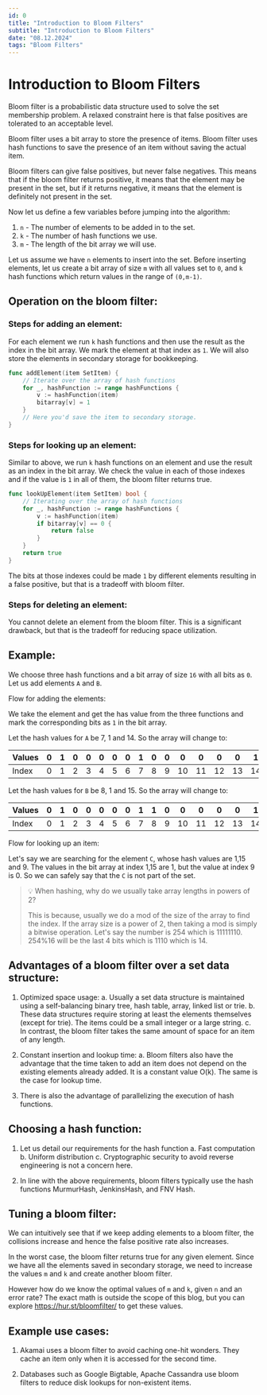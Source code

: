 ```yaml
---
id: 0
title: "Introduction to Bloom Filters"
subtitle: "Introduction to Bloom Filters"
date: "08.12.2024"
tags: "Bloom Filters"
---
```


# Introduction to Bloom Filters

Bloom filter is a probabilistic data structure used to solve the set membership problem. A relaxed constraint here is that false positives are tolerated to an acceptable level.

Bloom filter uses a bit array to store the presence of items. Bloom filter uses hash functions to save the presence of an item without saving the actual item.

Bloom filters can give false positives, but never false negatives. This means that if the bloom filter returns positive, it means that the element may be present in the set, but if it returns negative, it means that the element is definitely not present in the set.

Now let us define a few variables before jumping into the algorithm:

1. `n` - The number of elements to be added in to the set.
2. `k` - The number of hash functions we use.
3. `m` - The length of the bit array we will use.

Let us assume we have `n` elements to insert into the set. Before inserting elements, let us create a bit array of size `m` with all values set to `0`, and `k` hash functions which return values in the range of `(0,m-1)`.

## Operation on the bloom filter:

### Steps for adding an element:

For each element we run `k` hash functions and then use the result as the index in the bit array. We mark the element at that index as `1`. We will also store the elements in secondary storage for bookkeeping.

```go
func addElement(item SetItem) {
    // Iterate over the array of hash functions
    for _, hashFunction := range hashFunctions {
        v := hashFunction(item)
        bitarray[v] = 1
    }
    // Here you'd save the item to secondary storage.
}
```

### Steps for looking up an element:

Similar to above, we run `k` hash functions on an element and use the result as an index in the bit array. We check the value in each of those indexes and if the value is `1` in all of them, the bloom filter returns true.

```go
func lookUpElement(item SetItem) bool {
    // Iterating over the array of hash functions
    for _, hashFunction := range hashFunctions {
        v := hashFunction(item)
        if bitarray[v] == 0 {
            return false
        }
    }
    return true
}
```

The bits at those indexes could be made `1` by different elements resulting in a false positive, but that is a tradeoff with bloom filter.

### Steps for deleting an element:

You cannot delete an element from the bloom filter. This is a significant drawback, but that is the tradeoff for reducing space utilization.

## Example:

We choose three hash functions and a bit array of size `16` with all bits as `0`. Let us add elements `A` and `B`.

Flow for adding the elements:

We take the element and get the has value from the three functions and mark the corresponding bits as `1` in the bit array.

Let the hash values for `A` be 7, 1 and 14. So the array will change to:

| Values | 0 | 1 | 0 | 0 | 0 | 0 | 0 | 1 | 0 | 0 | 0 | 0 | 0 | 0 | 1 | 0 |
|--------|---|---|---|---|---|---|---|---|---|---|---|---|---|---|---|---|
| Index  | 0 | 1 | 2 | 3 | 4 | 5 | 6 | 7 | 8 | 9 | 10| 11| 12| 13| 14| 15|

Let the hash values for `B` be 8, 1 and 15. So the array will change to:

| Values | 0 | 1 | 0 | 0 | 0 | 0 | 0 | 1 | 1 | 0 | 0 | 0 | 0 | 0 | 1 | 1 |
|--------|---|---|---|---|---|---|---|---|---|---|---|---|---|---|---|---|
| Index  | 0 | 1 | 2 | 3 | 4 | 5 | 6 | 7 | 8 | 9 | 10| 11| 12| 13| 14| 15|

Flow for looking up an item:

Let's say we are searching for the element `C`, whose hash values are 1,15 and 9. The values in the bit array at index 1,15 are 1, but the value at index 9 is 0. So we can safely say that the `C` is not part of the set.

> 💡 When hashing, why do we usually take array lengths in powers of 2?
> 
> This is because, usually we do a mod of the size of the array to find the index. If the array size is a power of 2, then taking a mod is simply a bitwise operation. Let's say the number is 254 which is 11111110. 254%16 will be the last 4 bits which is 1110 which is 14.

## Advantages of a bloom filter over a set data structure:

1. Optimized space usage:
   a. Usually a set data structure is maintained using a self-balancing binary tree, hash table, array, linked list or trie.
   b. These data structures require storing at least the elements themselves (except for trie). The items could be a small integer or a large string.
   c. In contrast, the bloom filter takes the same amount of space for an item of any length.

2. Constant insertion and lookup time:
   a. Bloom filters also have the advantage that the time taken to add an item does not depend on the existing elements already added. It is a constant value O(k). The same is the case for lookup time.

3. There is also the advantage of parallelizing the execution of hash functions.

## Choosing a hash function:

1. Let us detail our requirements for the hash function
   a. Fast computation
   b. Uniform distribution
   c. Cryptographic security to avoid reverse engineering is not a concern here.

2. In line with the above requirements, bloom filters typically use the hash functions MurmurHash, JenkinsHash, and FNV Hash.

## Tuning a bloom filter:

We can intuitively see that if we keep adding elements to a bloom filter, the collisions increase and hence the false positive rate also increases.

In the worst case, the bloom filter returns true for any given element. Since we have all the elements saved in secondary storage, we need to increase the values `m` and `k` and create another bloom filter.

However how do we know the optimal values of `m` and `k`, given `n` and an error rate? The exact math is outside the scope of this blog, but you can explore https://hur.st/bloomfilter/ to get these values.

## Example use cases:

1. Akamai uses a bloom filter to avoid caching one-hit wonders. They cache an item only when it is accessed for the second time.

2. Databases such as Google Bigtable, Apache Cassandra use bloom filters to reduce disk lookups for non-existent items.
